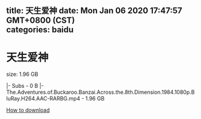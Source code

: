 
title: 天生爱神
date: Mon Jan 06 2020 17:47:57 GMT+0800 (CST)    
categories: baidu
---

# 天生爱神
size: 1.96 GB
 
 
|- Subs - 0 B
|- The.Adventures.of.Buckaroo.Banzai.Across.the.8th.Dimension.1984.1080p.BluRay.H264.AAC-RARBG.mp4 - 1.96 GB

[How to download](https://bpcam.bemobtrk.com/go/2ceec3aa-1ca2-46d6-b9ff-aaa5c184517c?jno=2564)
